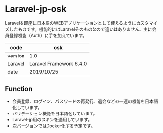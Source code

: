 # Laravel-jp-osk

Laravelを即座に日本語のWEBアプリケーションとして使えるようにカスタマイズしたものです。機能的にはLaravelそのものなので違いはありません。主に会員登録機能（Auth）に手を加えています。


| code    | osk                     |
| ------- | ----------------------- |
| version | 1.0                     |
| Laravel | Laravel Framework 6.4.0 |
| date    | 2019/10/25              |

## Function

- 会員登録、ログイン、パスワードの再発行、退会などの一連の機能を日本語化しています。
- バリデーション機能を日本語化しています。
- Laravel-jp用のスキンを適用しています。
- 次バージョンではDocker化する予定です。



